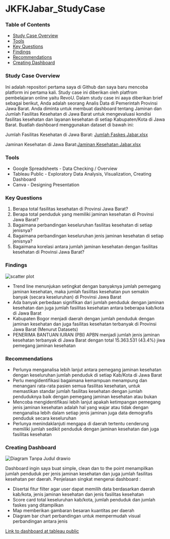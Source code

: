 # JKFKJabar_StudyCase

### Table of Contents
- [Study Case Overview](#Study-Case_Overview)
- [Tools](#Tools)
- [Key Questions](#Key_Questions)
- [Findings](#Findings)
- [Recommendations](#Recommendations)
- [Creating Dashboard](#Creating-Dashboard)


### Study Case Overview

Ini adalah repositori pertama saya di Github dan saya baru mencoba platform ini pertama kali. Study case ini diberikan oleh platfrom pembelajaran online yaitu RevoU. Dalam study case ini aaya diberikan brief sebagai berikut, Anda adalah seorang Analis Data di Pemerintah Provinsi Jawa Barat. Anda diminta untuk membuat dashboard tentang Jaminan dan Jumlah Fasilitas Kesehatan di Jawa Barat untuk mengevaluasi kondisi fasilitas kesehatan dan layanan kesehatan di setiap Kabupaten/Kota di Jawa Barat. Buatlah dashboard menggunakan dataset di bawah ini:

Jumlah Fasilitas Kesehatan di Jawa Barat: [Jumlah Faskes Jabar.xlsx](https://github.com/user-attachments/files/16490270/Jumlah.Faskes.Jabar.xlsx)

Jaminan Kesehatan di Jawa Barat:[Jaminan Kesehatan Jabar.xlsx](https://github.com/user-attachments/files/16490273/Jaminan.Kesehatan.Jabar.xlsx)


### Tools

- Google Spreadsheets - Data Checking / Overview
- Tableau Public - Exploratory Data Analysis, Visualization, Creating Dashboard
- Canva - Designing Presentation


### Key Questions
1. Berapa total fasilitas kesehatan di Provinsi Jawa Barat?
2. Berapa total penduduk yang memiliki jaminan kesehatan di Provinsi Jawa Barat?
3. Bagaimana perbandingan keseluruhan fasilitas kesehatan di setiap jenisnya?
4. Bagaimana perbandingan keseluruhan jenis jaminan kesehatan di setiap jenisnya?
5. Bagaimana korelasi antara jumlah jaminan kesehatan dengan fasilitas kesehatan di Provinsi Jawa Barat?


### Findings

![scatter plot](https://github.com/user-attachments/assets/297c90f5-7435-4244-ae9d-edb2ac67f239)

- Trend line menunjukan setingkat dengan banyaknya jumlah pemegang jaminan kesehatan, maka jumlah fasilitas kesehatan pun semakin banyak (secara keseluruhan) di Provinsi Jawa Barat
- Ada banyak perbedaan signifikan dari jumlah penduduk dengan jaminan kesehatan dan juga jumlah fasilitas kesehatan antara beberapa kab/kota di Jawa Barat
- Kabupaten Bogor menjadi daerah dengan jumlah penduduk dengan jaminan kesehatan dan juga fasilitas kesehatan terbanyak di Provinsi Jawa Barat (Menurut Datasets)
- PENERIMA BANTUAN IURAN (PBI) APBN menjadi jumlah jenis jaminan kesehatan terbanyak di Jawa Barat dengan total 15.363.531 (43.4%) jiwa pemegang jaminan kesehatan

### Recommendations
- Perlunya menganalisa lebih lanjut antara pemegang jaminan kesehatan dengan keseluruhan jumlah penduduk di setiap Kab/Kota di Jawa Barat
- Perlu mengidentifikasi bagaimana kemampuan menampung dan menangani rata-rata pasien semua fasilitas kesehatan, untuk memastikan standar jumlah fasilitas kesehatan dengan jumlah penduduknya baik dengan pemegang jaminan kesehatan atau bukan
- Mencoba mengidentifikasi lebih lanjut apakah ketimpangan pemegang jenis jaminan kesehatan adalah hal yang wajar atau tidak dengan menganalisa lebih dalam setiap jenis jaminan juga data demografis penduduk secara keseluruhan
- Perlunya menindaklanjuti mengapa di daerah tertentu cenderung memiliki jumlah sedikit penduduk dengan jaminan kesehatan dan juga fasilitas kesehatan


### Creating Dashboard

![Diagram Tanpa Judul drawio](https://github.com/user-attachments/assets/31eec1fb-bcb6-4c9d-a16c-469eed48ca48)

Dashboard ingin saya buat simple, clean dan to the point menampilkan jumlah penduduk per jenis jaminan kesehatan dan juga jumlah fasilitas kesehatan per daerah. Penjelasan singkat mengenai dashboard :
- Disertai fitur filter agar user dapat memilih data berdasarkan daerah kab/kota, jenis jaminan kesehatan dan jenis fasilitas kesehatan
- Score card total keseluruhan kab/kota, jumlah penduduk dan jumlah faskes yang ditampilkan
- Map memberikan gambaran besaran kuantitas per daerah
- Diagram bar chart perbandingan untuk mempermudah visual perbandingan antara jenis

[Link to dashboard at tableau public](https://public.tableau.com/views/JaminanKesehatandanFasilitasKesehatanProvinsiJawaBarat_17219631108560/Dashboard1?:language=en-US&publish=yes&:sid=&:redirect=auth&:display_count=n&:origin=viz_share_link)
